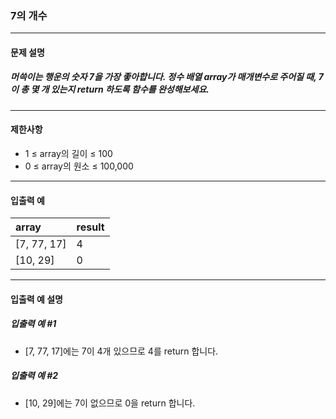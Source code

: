 ### 7의 개수

***

#### 문제 설명
##### 머쓱이는 행운의 숫자 7을 가장 좋아합니다. 정수 배열 array가 매개변수로 주어질 때, 7이 총 몇 개 있는지 return 하도록 함수를 완성해보세요.

***

#### 제한사항
* 1 ≤ array의 길이 ≤ 100
* 0 ≤ array의 원소 ≤ 100,000

***

#### 입출력 예
array	    |result|
|:--        |:--
[7, 77, 17]	|4     |
[10, 29]	|0     |

***

#### 입출력 예 설명
##### 입출력 예 #1
* [7, 77, 17]에는 7이 4개 있으므로 4를 return 합니다.

##### 입출력 예 #2
* [10, 29]에는 7이 없으므로 0을 return 합니다.